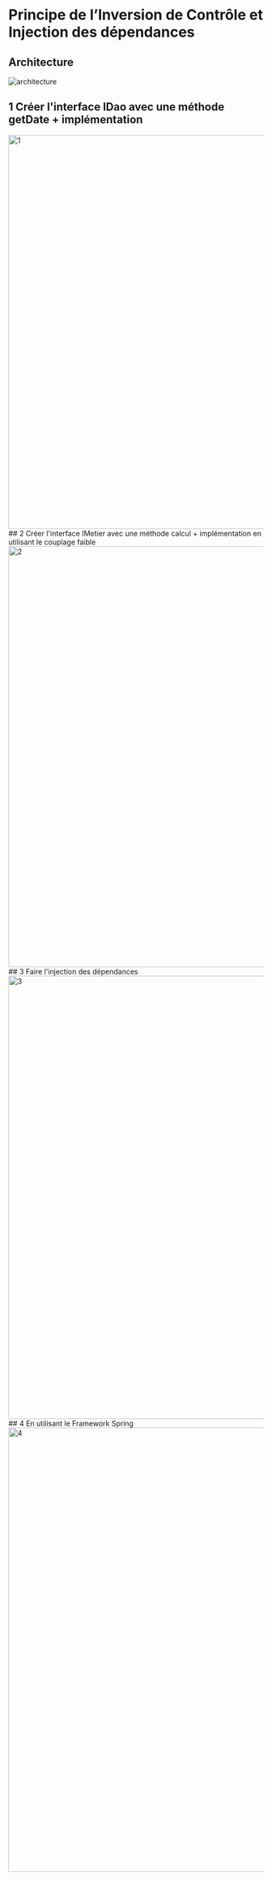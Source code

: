# Principe de l’Inversion de Contrôle et Injection des dépendances
## Architecture
![architecture](https://github.com/RachidaTanassat/TP-JEE/assets/85264433/e5c9f45c-204e-4cc1-8b21-ab41a053e07a)
## 1 Créer l'interface IDao avec une méthode getDate + implémentation
<img width="777" alt="1" src="https://github.com/RachidaTanassat/TP-JEE/assets/85264433/2b2bd53a-3f5b-4db1-acf0-85b2695a1e59">
## 2 Créer l'interface IMetier avec une méthode calcul + implémentation en utilisant le couplage faible
<img width="830" alt="2" src="https://github.com/RachidaTanassat/TP-JEE/assets/85264433/d33808dc-275e-4774-8a86-9dace7720a16">
## 3 Faire l'injection des dépendances
<img width="874" alt="3" src="https://github.com/RachidaTanassat/TP-JEE/assets/85264433/f7e0de25-dc27-4c8b-83fe-7a8459bbfb63">
## 4 En utilisant le Framework Spring
<img width="876" alt="4" src="https://github.com/RachidaTanassat/TP-JEE/assets/85264433/0188cf88-b35a-46b1-a7ae-9a0eed62861c">






